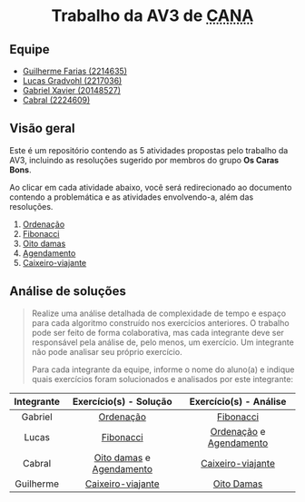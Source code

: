 # <div align="center">Trabalho da AV3 de <abbr title="Construção de Análise de Algoritmos">CANA</abbr><div>

## Equipe

- [Guilherme Farias (2214635)](https://github.com/G-FARIAS-71)
- [Lucas Gradvohl (2217036)](https://github.com/LucasGradvohl)
- [Gabriel Xavier (20148527)](https://github.com/gabrielxsmarinho)
- [Cabral (2224609)](https://github.com/cabralski)

## Visão geral

Este é um repositório contendo as 5 atividades propostas pelo trabalho da AV3, incluindo as resoluções sugerido por membros do grupo <strong>Os Caras Bons</strong>.

Ao clicar em cada atividade abaixo, você será redirecionado ao documento contendo a problemática e as atividades envolvendo-a, além das resoluções.

1. [Ordenação](atividades/1ordenacao/atividade.md)
2. [Fibonacci](atividades/2fibonacci/atividade.md)
3. [Oito damas](atividades/3oitodamas/atividade.md)
4. [Agendamento](atividades/4agendamento/atividade.md)
5. [Caixeiro-viajante](atividades/5caixeiroviajante/atividade.md)

## Análise de soluções

> Realize uma análise detalhada de complexidade de tempo e espaço para cada algoritmo construído nos exercícios anteriores. O trabalho pode ser feito de forma colaborativa, mas cada integrante deve ser responsável pela análise de, pelo menos, um exercício. Um integrante não pode analisar seu próprio exercício. 
>
>Para cada integrante da equipe, informe o nome do aluno(a) e indique quais exercícios foram solucionados e analisados por este integrante:

| Integrante| Exercício(s) - Solução | Exercício(s) - Análise |
|:---------:|:----------------------:|:----------------------:|
|  Gabriel  |[Ordenação](atividades/1ordenacao/atividade.md)|[Fibonacci](analises/2fibonacci/analise.md)|
|   Lucas   |[Fibonacci](atividades/2fibonacci/atividade.md)|[Ordenação](analises/1ordenacao/analise.md) e [Agendamento](analises/4agendamento/analise.md)|
|   Cabral  |[Oito damas](atividades/3oitodamas/atividade.md) e [Agendamento](atividades/4agendamento/atividade.md)|[Caixeiro-viajante](analises/5caixeiroviajante/analise.md)|
| Guilherme |[Caixeiro-viajante](atividades/5caixeiroviajante/atividade.md)|[Oito Damas](analises/3oitodamas/analise.md)|